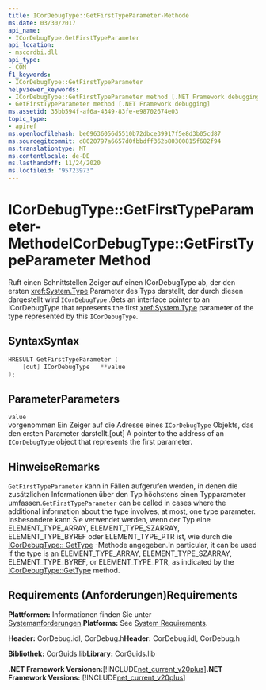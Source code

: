 ```yaml
---
title: ICorDebugType::GetFirstTypeParameter-Methode
ms.date: 03/30/2017
api_name:
- ICorDebugType.GetFirstTypeParameter
api_location:
- mscordbi.dll
api_type:
- COM
f1_keywords:
- ICorDebugType::GetFirstTypeParameter
helpviewer_keywords:
- ICorDebugType::GetFirstTypeParameter method [.NET Framework debugging]
- GetFirstTypeParameter method [.NET Framework debugging]
ms.assetid: 35bb594f-af6a-4349-83fe-e98702674e03
topic_type:
- apiref
ms.openlocfilehash: be69636056d5510b72dbce39917f5e8d3b05cd87
ms.sourcegitcommit: d8020797a6657d0fbbdff362b80300815f682f94
ms.translationtype: MT
ms.contentlocale: de-DE
ms.lasthandoff: 11/24/2020
ms.locfileid: "95723973"
---
```

# <a name="icordebugtypegetfirsttypeparameter-method"></a><span data-ttu-id="cf6b7-102">ICorDebugType::GetFirstTypeParameter-Methode</span><span class="sxs-lookup"><span data-stu-id="cf6b7-102">ICorDebugType::GetFirstTypeParameter Method</span></span>

<span data-ttu-id="cf6b7-103">Ruft einen Schnittstellen Zeiger auf einen ICorDebugType ab, der den ersten <xref:System.Type> Parameter des Typs darstellt, der durch diesen dargestellt wird `ICorDebugType` .</span><span class="sxs-lookup"><span data-stu-id="cf6b7-103">Gets an interface pointer to an ICorDebugType that represents the first <xref:System.Type> parameter of the type represented by this `ICorDebugType`.</span></span>  
  
## <a name="syntax"></a><span data-ttu-id="cf6b7-104">Syntax</span><span class="sxs-lookup"><span data-stu-id="cf6b7-104">Syntax</span></span>  
  
```cpp  
HRESULT GetFirstTypeParameter (  
    [out] ICorDebugType   **value  
);  
```  
  
## <a name="parameters"></a><span data-ttu-id="cf6b7-105">Parameter</span><span class="sxs-lookup"><span data-stu-id="cf6b7-105">Parameters</span></span>  

 `value`  
 <span data-ttu-id="cf6b7-106">vorgenommen Ein Zeiger auf die Adresse eines `ICorDebugType` Objekts, das den ersten Parameter darstellt.</span><span class="sxs-lookup"><span data-stu-id="cf6b7-106">[out] A pointer to the address of an `ICorDebugType` object that represents the first parameter.</span></span>  
  
## <a name="remarks"></a><span data-ttu-id="cf6b7-107">Hinweise</span><span class="sxs-lookup"><span data-stu-id="cf6b7-107">Remarks</span></span>  

 <span data-ttu-id="cf6b7-108">`GetFirstTypeParameter` kann in Fällen aufgerufen werden, in denen die zusätzlichen Informationen über den Typ höchstens einen Typparameter umfassen.</span><span class="sxs-lookup"><span data-stu-id="cf6b7-108">`GetFirstTypeParameter` can be called in cases where the additional information about the type involves, at most, one type parameter.</span></span> <span data-ttu-id="cf6b7-109">Insbesondere kann Sie verwendet werden, wenn der Typ eine ELEMENT_TYPE_ARRAY, ELEMENT_TYPE_SZARRAY, ELEMENT_TYPE_BYREF oder ELEMENT_TYPE_PTR ist, wie durch die [ICorDebugType:: GetType](icordebugtype-gettype-method.md) -Methode angegeben.</span><span class="sxs-lookup"><span data-stu-id="cf6b7-109">In particular, it can be used if the type is an ELEMENT_TYPE_ARRAY, ELEMENT_TYPE_SZARRAY, ELEMENT_TYPE_BYREF, or ELEMENT_TYPE_PTR, as indicated by the [ICorDebugType::GetType](icordebugtype-gettype-method.md) method.</span></span>  
  
## <a name="requirements"></a><span data-ttu-id="cf6b7-110">Requirements (Anforderungen)</span><span class="sxs-lookup"><span data-stu-id="cf6b7-110">Requirements</span></span>  

 <span data-ttu-id="cf6b7-111">**Plattformen:** Informationen finden Sie unter [Systemanforderungen](../../get-started/system-requirements.md).</span><span class="sxs-lookup"><span data-stu-id="cf6b7-111">**Platforms:** See [System Requirements](../../get-started/system-requirements.md).</span></span>  
  
 <span data-ttu-id="cf6b7-112">**Header:** CorDebug.idl, CorDebug.h</span><span class="sxs-lookup"><span data-stu-id="cf6b7-112">**Header:** CorDebug.idl, CorDebug.h</span></span>  
  
 <span data-ttu-id="cf6b7-113">**Bibliothek:** CorGuids.lib</span><span class="sxs-lookup"><span data-stu-id="cf6b7-113">**Library:** CorGuids.lib</span></span>  
  
 <span data-ttu-id="cf6b7-114">**.NET Framework Versionen:**[!INCLUDE[net_current_v20plus](../../../../includes/net-current-v20plus-md.md)]</span><span class="sxs-lookup"><span data-stu-id="cf6b7-114">**.NET Framework Versions:** [!INCLUDE[net_current_v20plus](../../../../includes/net-current-v20plus-md.md)]</span></span>
